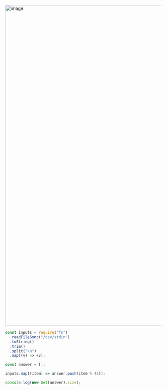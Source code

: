 <img width="1032" alt="image" src="https://github.com/ssc9811/algorithm/assets/39263149/883ed5be-3f67-4bbf-8484-846002fbb137">

```javascript
const inputs = require("fs")
  .readFileSync("/dev/stdin")
  .toString()
  .trim()
  .split("\n")
  .map((v) => +v);

const answer = [];

inputs.map((item) => answer.push(item % 42));

console.log(new Set(answer).size);
```
